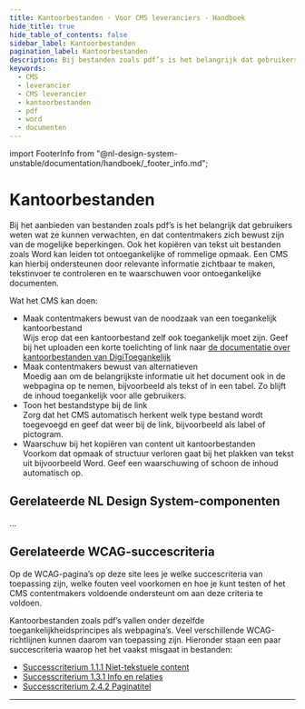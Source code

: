 ```yaml
---
title: Kantoorbestanden · Voor CMS leveranciers · Handboek
hide_title: true
hide_table_of_contents: false
sidebar_label: Kantoorbestanden
pagination_label: Kantoorbestanden
description: Bij bestanden zoals pdf’s is het belangrijk dat gebruikers weten wat ze kunnen verwachten, en dat contentmakers zich bewust zijn van de toegankelijkheid. Ook bij het plakken van tekst uit bijvoorbeeld Word kan de opmaak problemen geven. Een CMS kan helpen met waarschuwingen, toelichting en ondersteuning bij invoer.
keywords:
  - CMS
  - leverancier
  - CMS leverancier
  - kantoorbestanden
  - pdf
  - word
  - documenten
---
```


<!-- @license CC0-1.0 -->

import FooterInfo from "@nl-design-system-unstable/documentation/handboek/\_footer_info.md";

# Kantoorbestanden

Bij het aanbieden van bestanden zoals pdf’s is het belangrijk dat gebruikers weten wat ze kunnen verwachten, en dat contentmakers zich bewust zijn van de mogelijke beperkingen. Ook het kopiëren van tekst uit bestanden zoals Word kan leiden tot ontoegankelijke of rommelige opmaak. Een CMS kan hierbij ondersteunen door relevante informatie zichtbaar te maken, tekstinvoer te controleren en te waarschuwen voor ontoegankelijke documenten.

Wat het CMS kan doen:

- Maak contentmakers bewust van de noodzaak van een toegankelijk kantoorbestand  
  Wijs erop dat een kantoorbestand zelf ook toegankelijk moet zijn. Geef bij het uploaden een korte toelichting of link naar [de documentatie over kantoorbestanden van DigiToegankelijk](https://www.digitoegankelijk.nl/aan-de-slag/tips/kantoorbestanden)
- Maak contentmakers bewust van alternatieven  
  Moedig aan om de belangrijkste informatie uit het document ook in de webpagina op te nemen, bijvoorbeeld als tekst of in een tabel. Zo blijft de inhoud toegankelijk voor alle gebruikers.
- Toon het bestandstype bij de link  
  Zorg dat het CMS automatisch herkent welk type bestand wordt toegevoegd en geef dat weer bij de link, bijvoorbeeld als label of pictogram.
- Waarschuw bij het kopiëren van content uit kantoorbestanden  
  Voorkom dat opmaak of structuur verloren gaat bij het plakken van tekst uit bijvoorbeeld Word. Geef een waarschuwing of schoon de inhoud automatisch op.

## Gerelateerde NL Design System-componenten

...

## Gerelateerde WCAG-succescriteria

Op de WCAG-pagina’s op deze site lees je welke succescriteria van toepassing zijn, welke fouten veel voorkomen en hoe je kunt testen of het CMS contentmakers voldoende ondersteunt om aan deze criteria te voldoen.

Kantoorbestanden zoals pdf’s vallen onder dezelfde toegankelijkheidsprincipes als webpagina’s. Veel verschillende WCAG-richtlijnen kunnen daarom van toepassing zijn. Hieronder staan een paar succescriteria waarop het het vaakst misgaat in bestanden:

- [Successcriterium 1.1.1 Niet-tekstuele content](/wcag/1.1.1)
- [Successcriterium 1.3.1 Info en relaties](/wcag/1.3.1)
- [Successcriterium 2.4.2 Paginatitel](/wcag/2.4.2)

---

<FooterInfo />

